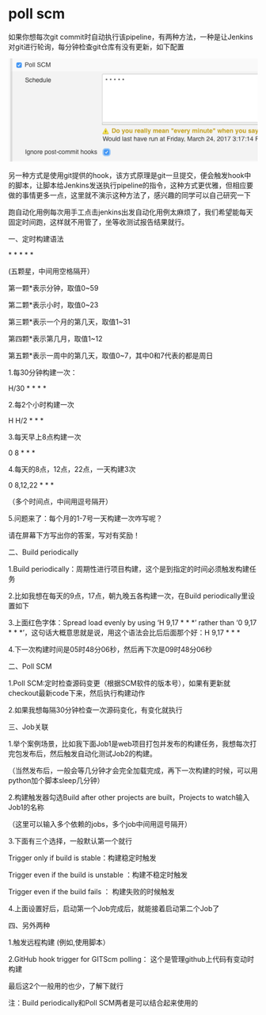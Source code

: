 # poll scm

如果你想每次git commit时自动执行该pipeline，有两种方法，一种是让Jenkins对git进行轮询，每分钟检查git仓库有没有更新，如下配置

![](/assets/importpollscm.png)

另一种方式是使用git提供的hook，该方式原理是git一旦提交，便会触发hook中的脚本，让脚本给Jenkins发送执行pipeline的指令，这种方式更优雅，但相应要做的事情更多一点，这里就不演示这种方法了，感兴趣的同学可以自己研究一下

跑自动化用例每次用手工点击jenkins出发自动化用例太麻烦了，我们希望能每天固定时间跑，这样就不用管了，坐等收测试报告结果就行。



 



一、定时构建语法



\* \* \* \* \*



\(五颗星，中间用空格隔开）



第一颗\*表示分钟，取值0~59

第二颗\*表示小时，取值0~23

第三颗\*表示一个月的第几天，取值1~31

第四颗\*表示第几月，取值1~12

第五颗\*表示一周中的第几天，取值0~7，其中0和7代表的都是周日



1.每30分钟构建一次：



H/30 \* \* \* \*



2.每2个小时构建一次



H H/2 \* \* \*



3.每天早上8点构建一次



0 8 \* \* \*



4.每天的8点，12点，22点，一天构建3次



0 8,12,22 \* \* \*



（多个时间点，中间用逗号隔开）



5.问题来了：每个月的1-7号一天构建一次咋写呢？



请在屏幕下方写出你的答案，写对有奖励！



 



二、Build periodically



1.Build periodically：周期性进行项目构建，这个是到指定的时间必须触发构建任务



2.比如我想在每天的9点，17点，朝九晚五各构建一次，在Build periodically里设置如下







3.上面红色字体：Spread load evenly by using ‘H 9,17 \* \* \*’ rather than ‘0 9,17 \* \* \*’，这句话大概意思就是说，用这个语法会比后后面那个好：H 9,17 \* \* \*







4.下一次构建时间是05时48分06秒，然后再下次是09时48分06秒



 



二、Poll SCM



1.Poll SCM:定时检查源码变更（根据SCM软件的版本号），如果有更新就checkout最新code下来，然后执行构建动作



2.如果我想每隔30分钟检查一次源码变化，有变化就执行







 



三、Job关联



1.举个案例场景，比如我下面Job1是web项目打包并发布的构建任务，我想每次打完包发布后，然后触发自动化测试Job2的构建。



（当然发布后，一般会等几分钟才会完全加载完成，再下一次构建的时候，可以用python加个脚本sleep几分钟）







2.构建触发器勾选Build after other projects are built，Projects to watch输入Job1的名称



（这里可以输入多个依赖的jobs，多个job中间用逗号隔开）







3.下面有三个选择，一般默认第一个就行



Trigger only if build is stable：构建稳定时触发



Trigger even if the build is unstable ：构建不稳定时触发



Trigger even if the build fails ： 构建失败的时候触发



4.上面设置好后，启动第一个Job完成后，就能接着启动第二个Job了



 



四、另外两种



1.触发远程构建 \(例如,使用脚本）



2.GitHub hook trigger for GITScm polling： 这个是管理github上代码有变动时构建



最后这2个一般用的也少，了解下就行



 



注：Build periodically和Poll SCM两者是可以结合起来使用的

